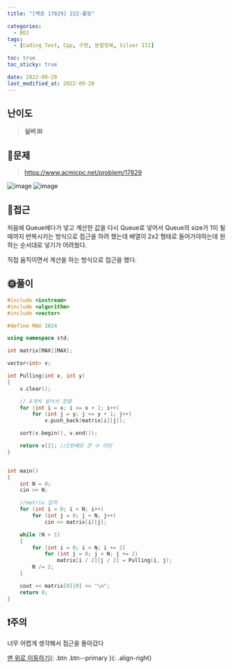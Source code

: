 ```yaml
---
title: "[백준 17829] 222-풀링"

categories:
  - BOJ
tags:
  - [Coding Test, Cpp, 구현, 분할정복, Silver III]

toc: true
toc_sticky: true

date: 2022-09-20
last_modified_at: 2022-09-20
---
```


## 난이도

> **실버 III**

## 📜문제

> <https://www.acmicpc.net/problem/17829>

![image](https://user-images.githubusercontent.com/81313733/191153642-67f01995-2931-420c-9c3e-08ee07482a5c.png)
![image](https://user-images.githubusercontent.com/81313733/191152703-00f6a0ff-0813-4ed9-8904-0603cf2cbb66.png)

## 🔎접근

처음에 Queue에다가 넣고 계산한 값을 다시 Queue로 넣어서 Queue의 size가 1이 될 때까지 반복시키는 방식으로 접근을 하려 했는데 배열이 2x2 형태로 들어가야하는데 원하는 순서대로 넣기가 어려웠다.

직접 움직이면서 계산을 하는 방식으로 접근을 했다.

## 🌞풀이

```c++
#include <iostream>
#include <algorithm>
#include <vector>

#define MAX 1024

using namespace std;

int matrix[MAX][MAX];

vector<int> v;

int Pulling(int x, int y)
{
	v.clear();

    // 4개씩 넣어서 정렬
	for (int i = x; i <= x + 1; i++)
		for (int j = y; j <= y + 1; j++)
			v.push_back(matrix[i][j]);

	sort(v.begin(), v.end());

	return v[2]; //2번째로 큰 수 리턴
}


int main()
{
	int N = 0;
	cin >> N;

    //matrix 입력
	for (int i = 0; i < N; i++)
		for (int j = 0; j < N; j++)
			cin >> matrix[i][j];

	while (N > 1)
	{
		for (int i = 0; i < N; i += 2)
			for (int j = 0; j < N; j += 2)
				matrix[i / 2][j / 2] = Pulling(i, j);
		N /= 2;
	}

	cout << matrix[0][0] << "\n";
	return 0;
}
```

## ❗주의

너무 어렵게 생각해서 접근을 돌아갔다

[맨 위로 이동하기](#){: .btn .btn--primary }{: .align-right}

